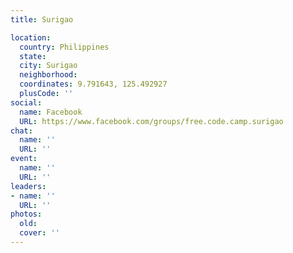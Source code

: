 ```yaml
---
title: Surigao

location:
  country: Philippines
  state: 
  city: Surigao
  neighborhood: 
  coordinates: 9.791643, 125.492927
  plusCode: ''
social:
  name: Facebook
  URL: https://www.facebook.com/groups/free.code.camp.surigao
chat:
  name: ''
  URL: ''
event:
  name: ''
  URL: ''
leaders:
- name: ''
  URL: ''
photos:
  old: 
  cover: ''
---
```

